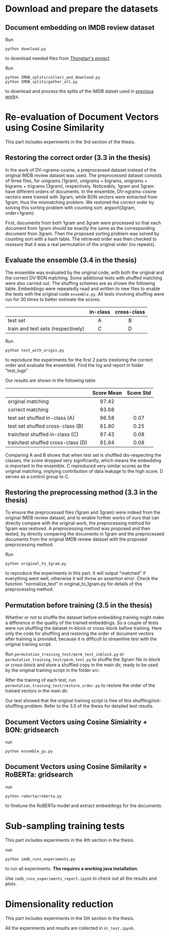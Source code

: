 
# Download and prepare the datasets
## Document embedding on IMDB review dataset
Run

    python download.py

to download needed files from [Thongtan's project](https://github.com/tanthongtan/dv-cosine)

Run 

    python IMDB_splits/collect_and_download.py
    python IMDB_splits/gather_all.py

to download and process the splits of the IMDB datset used in [previous work](https://github.com/allenai/dont-stop-pretraining)s.

# Re-evaluation of Document Vectors using Cosine Similarity
This part includes experiments in the 3rd section of the thesis.
## Restoring the correct order (3.3 in the thesis)

In the work of DV-ngrams-cosine, a preprocessed dataset instead of the original IMDB review dataset was used. The preprocessed dataset consists of three files, for unigrams (1gram), unigrams + bigrams, unigrams + bigrams + trigrams (3gram), respectively. Noticeably, 1gram and 3gram have different orders of documents. In the ensemble, DV-ngrams-cosine vectors were trained with 3gram, while BON vectors were extracted from 1gram, thus the mismatching problem. We restored the correct order by solving this sorting problem with counting sort: argsort(3gram, order=1gram).

First, documents from both 1gram and 3gram were processed so that each document from 1gram should be exactly the same as the corresponding document from 3gram. Then the proposed sorting problem was solved by counting sort with a hash table. The retrieved order was then checked to reassure that it was a real permutation of the original order (no repeats).

## Evaluate the ensemble (3.4 in the thesis)

The ensemble was evaluated by the original code, with both the original and the correct DV-BON matching. Some additional tests with shuffed matching were also carried out. The shuffing schemes are as shown the following table. Embeddings were repeatedly read and written to new files to enable the tests with the original code `ensemble.py`. All tests involving shuffing were run for 30 times to better estimate the scores.

||in-class|cross-class|
|----------------------------------|:--:|:--:|
|test set                          |A|B|
|train and test sets (respectively)|C|D|

Run

    python test_with_origin.py

to reproduce the experiments for the first 2 parts (restoring the correct order and evaluate the ensemble). Find the log and report in folder "test_logs"

Our results are shown in the following table

||Score Mean|Score Std|
|----------------------------------|:-----:|:-----:|
|original matching| 97.42||
|correct matching| 93.68||
|test set shuffed in-class (A)| 96.58| 0.07|
|test set shuffed cross-class (B)| 61.80| 0.25|
|train/test shuffed in-class (C)| 97.43| 0.08|
|train/test shuffed cross-class (D)| 91.64| 0.08|

Comparing A and B shows that when test set is shuffled dis-respecting the classes, the score dropped very significantly, which means the embedding is important in the ensemble. C reproduced very similar scores as the original matching, implying contribution of data leakage to the high score. D serves as a control group to C.

## Restoring the preprocessing method (3.3 in the thesis)

To ensure the preprocessed files (1gram and 3gram) were indeed from the original IMDB review dataset, and to enable further works of ours that can directly compare with the original work, the preprocessing method for 1gram was restored. A preprocessing method was proposed and then tested, by directly comparing the documents in 1gram and the preprocessed documents from the original IMDB review dataset with the proposed preprocessing method.

Run

    python original_to_1gram.py

to reproduce the experiments in this part. It will output "matched" if everything went well, otherwise it will throw an assertion error. Check the function "normalize_text" in original_to_1gram.py for details of this preprocessing method.

## Permutation before training (3.5 in the thesis)

Whether or not to shuffle the dataset before embedding training might make a difference in the quality of the trained embeddings. So a couple of tests were run shuffling the dataset in-block or cross-block before training. Here only the code for shuffling and restoring the order of document vectors after training is provided, because it is difficult to streamline test with the original training script.

Run `permutation_training_test/perm_text_inblock.py` or `permutation_training_test/perm_text.py` to shuffle the 3gram file in-block or cross-block and store a shuffled copy in the main dir, ready to be used by the original training script in the folder src.

After the training of each test, run `permutation_training_test/restore_order.py` to restore the order of the trained vectors in the main dir.

Our test showed that the original training script is free of this shuffling/not-shuffling problem. Refer to the 3.5 of the thesis for detailed test results.

## Document Vectors using Cosine Simialrity + BON: gridsearch

run 

    python ensemble_gs.py
    


## Document Vectors using Cosine Similarity + RoBERTa: gridsearch

run 

    python roberta/roberta.py

to finetune the RoBERTa model and extract embeddings for the documents.



# Sub-sampling training tests
This part includes experiments in the 4th section in the thesis.

run

    python imdb_runs_experiments.py

to run all experiments. **The requires a working java installation**.

Use `imdb_runs_experiments_report.ipynb` to check out all the results and plots.

# Dimensionality reduction
This part includes experiments in the 5th section in the thesis.

All the experiments and results are collected in `dr_test.ipynb`.

